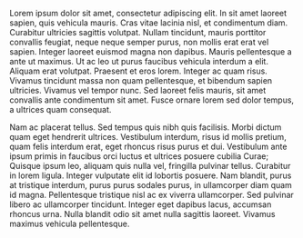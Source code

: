 Lorem ipsum dolor sit amet, consectetur adipiscing elit. In sit amet laoreet sapien, quis vehicula mauris. Cras vitae lacinia nisl, et condimentum diam. Curabitur ultricies sagittis volutpat. Nullam tincidunt, mauris porttitor convallis feugiat, neque neque semper purus, non mollis erat erat vel sapien. Integer laoreet euismod magna non dapibus. Mauris pellentesque a ante ut maximus. Ut ac leo ut purus faucibus vehicula interdum a elit. Aliquam erat volutpat. Praesent et eros lorem. Integer ac quam risus. Vivamus tincidunt massa non quam pellentesque, et bibendum sapien ultricies. Vivamus vel tempor nunc. Sed laoreet felis mauris, sit amet convallis ante condimentum sit amet. Fusce ornare lorem sed dolor tempus, a ultrices quam consequat.

Nam ac placerat tellus. Sed tempus quis nibh quis facilisis. Morbi dictum quam eget hendrerit ultrices. Vestibulum interdum, risus id mollis pretium, quam felis interdum erat, eget rhoncus risus purus et dui. Vestibulum ante ipsum primis in faucibus orci luctus et ultrices posuere cubilia Curae; Quisque ipsum leo, aliquam quis nulla vel, fringilla pulvinar tellus. Curabitur in lorem ligula. Integer vulputate elit id lobortis posuere. Nam blandit, purus at tristique interdum, purus purus sodales purus, in ullamcorper diam quam id magna. Pellentesque tristique nisl ac ex viverra ullamcorper. Sed pulvinar libero ac ullamcorper tincidunt. Integer eget dapibus lacus, accumsan rhoncus urna. Nulla blandit odio sit amet nulla sagittis laoreet. Vivamus maximus vehicula pellentesque.
